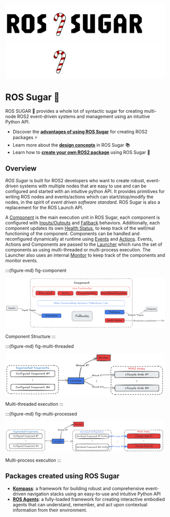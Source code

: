 <div>
  <img src="_static/ROS_SUGAR_LIGHT.png" class="only-light" />
  <img src="_static/ROS_SUGAR_DARK.png" class="only-dark" />
</div>

# ROS Sugar 🍬

ROS SUGAR 🍬 provides a whole lot of syntactic sugar for creating multi-node ROS2 event-driven systems and management using an intuitive Python API.

- Discover the [**advantages of using ROS Sugar**](why.md) for creating ROS2 packages ⚡
- Learn more about the [**design concepts**](design/concepts_overview.md) in ROS Sugar 📚
- Learn how to [**create your own ROS2 package**](advanced/use.md) using ROS Sugar 🚀

## Overview

_ROS Sugar_ is built for ROS2 developers who want to create robust, event-driven systems with multiple nodes that are easy to use and can be configured and started with an intuitive python API. It provides primitives for writing ROS nodes and events/actions which can start/stop/modify the nodes, in the spirit of _event driven software standard_. ROS Sugar is also a replacement for the ROS Launch API.

A [Component](./design/component.md) is the main execution unit in ROS Sugar, each component is configured with [Inputs/Outputs](./design/topics.md) and [Fallback](./design/fallbacks.md) behaviors. Additionally, each component updates its own [Health Status](./design/status.md), to keep track of the well/mal functioning of the component. Components can be handled and reconfigured dynamically at runtime using [Events](./design/events.md) and [Actions](./design/actions.md). Events, Actions and Components are passed to the [Launcher](./design/launcher.md) which runs the set of components as using multi-threaded or multi-process execution. The Launcher also uses an internal [Monitor](./design/monitor.md) to keep track of the components and monitor events.

:::{figure-md} fig-component

<img src="_static/images/diagrams/component_light.png" alt="Base Component" width="700px">

Component Structure
:::

:::{figure-md} fig-multi-threaded

<img src="_static/images/diagrams/multi_threaded_light.png" alt="Multi-threaded execution" width="500px">

Multi-threaded execution
:::

:::{figure-md} fig-multi-processed

<img src="_static/images/diagrams/multi_process_light.png" alt="Multi-process execution" width="500px">

Multi-process execution
:::

## Packages created using ROS Sugar

- [**Kompass**](https://automatikarobotics.com/kompass/): a framework for building robust and comprehensive event-driven navigation stacks using an easy-to-use and intuitive Python API
- [**ROS Agents**](https://automatika-robotics.github.io/ros-agents/): a fully-loaded framework for creating interactive embodied agents that can understand, remember, and act upon contextual information from their environment.
